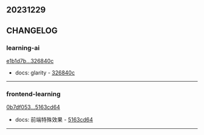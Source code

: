 ## 20231229

## CHANGELOG

### learning-ai

[e1b1d7b...326840c](https://github.com/zhbhun/learning-ai/compare/e1b1d7b...326840c)

* docs: glarity - [326840c](https://github.com/zhbhun/learning-ai/commit/326840c853c756bcf4142e0022d465836c8a27e0)

---

### frontend-learning

[0b7df053...5163cd64](https://github.com/zhbhun/frontend-learning/compare/0b7df053...5163cd64)

* docs: 前端特殊效果 - [5163cd64](https://github.com/zhbhun/frontend-learning/commit/5163cd64ee2d7e4c8d7b2c1c0af7495768bf31a3)

---

